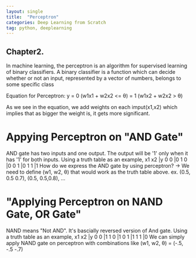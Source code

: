 ```yaml
---
layout: single
title:  "Perceptron"
categories: Deep Learning from Scratch
tag: python, deeplearning
---
```


## Chapter2.
In machine learning, the perceptron is an algorithm for supervised learning of binary classifiers. 
A binary classifier is a function which can decide whether or not an input, 
represented by a vector of numbers, belongs to some specific class

Equation for Perceptron:
y = 0 (w1x1 + w2x2 <= θ)
  = 1 (w1x2 + w2x2 >  θ)

As we see in the equation, we add weights on each imput(x1,x2)
which implies that as bigger the weight is, it gets more significant.

# Appying Perceptron on "AND Gate"

AND gate has two inputs and one output.
The output will be '1' only when it has '1' for both inputs. 
Using a truth table as an example,
x1  x2 |y
0   0  |0
1   0  |0
0   1  |0
1   1  |1
How do we express the AND gate by using perceptron?
-> We need to define (w1, w2, θ) that would work as the truth table above.
ex. (0.5, 0.5 0.7), (0.5, 0.5,0.8), ...

# "Applying Perceptron on NAND Gate, OR Gate"
NAND means "Not AND".
It's bascially reversed version of And gate.
Using a truth table as an example,
x1  x2 |y
0   0  |1
1   0  |1
0   1  |1
1   1  |0
We can simply apply NAND gate on perceptron with combinations like 
(w1, w2, θ) = (-.5, -.5 -.7)















